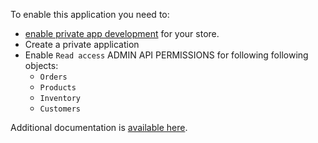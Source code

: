 To enable this application you need to:
 
- [enable private app development](https://help.shopify.com/en/manual/apps/private-apps#enable-private-app-development-from-the-shopify-admin) for your store. 
- Create a private application
- Enable `Read access` ADMIN API PERMISSIONS for following following objects:
    - `Orders`
    - `Products`
    - `Inventory`
    - `Customers`
    
    
Additional documentation is [available here](https://bitbucket.org/kds_consulting_team/kds-team.ex-shopify/src/master/README.md).